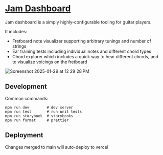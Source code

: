 # [Jam Dashboard](jamdashboard.com)

Jam dashboard is a simply highly-configurable tooling for guitar players.

It includes:
- Fretboard note visualizer supporting arbitrary tunings and number of strings
- Ear training tests including individual notes and different chord types
- Chord explorer which includes a quick way to hear different chords, and to visualize voicings on the fretboard

![Screenshot 2025-01-29 at 12 29 28 PM](https://github.com/user-attachments/assets/6f94ec65-8921-437a-a072-cce6a1e3ce30)

## Development

Common commands:

```shellscript
npm run dev        # dev server
npm run test       # run unit tests
npm run storybook  # storybooks
npm run format     # prettier
```

## Deployment

Changes merged to main will auto-deploy to vercel
